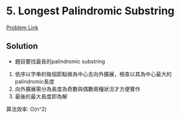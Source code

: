 # 5. Longest Palindromic Substring

[Problem Link](https://leetcode.com/problems/longest-palindromic-substring/)

## Solution

* 題目要找最長的palindromic substring

1. 依序以字串的每個節點做為中心去向外擴展，檢查以其為中心最大的palindromic長度
2. 向外擴展需分為長度為奇數與偶數兩種狀況才方便實作
3. 最後的最大長度即為解

算法效率: O(n^2)<br>
